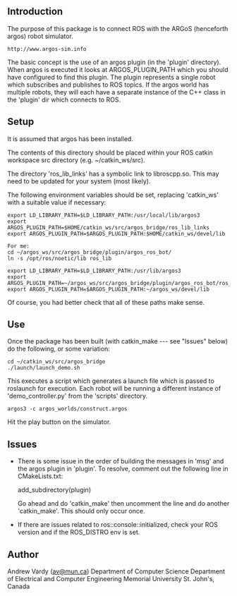 Introduction
------------

The purpose of this package is to connect ROS with the ARGoS (henceforth argos)
robot simulator.  

    http://www.argos-sim.info

The basic concept is the use of an argos plugin (in the 'plugin' directory).
When argos is executed it looks at ARGOS_PLUGIN_PATH which you should have
configured to find this plugin.  The plugin represents a single robot which
subscribes and publishes to ROS topics.  If the argos world has multiple robots,
they will each have a separate instance of the C++ class in the 'plugin' dir
which connects to ROS.

Setup
-----

It is assumed that argos has been installed.  

The contents of this directory should be placed within your ROS catkin workspace src directory (e.g. ~/catkin_ws/src).

The directory 'ros_lib_links' has a symbolic link to libroscpp.so.  This may
need to be updated for your system (most likely).

The following environment variables should be set, replacing 'catkin_ws' with a
suitable value if necessary:

    export LD_LIBRARY_PATH=$LD_LIBRARY_PATH:/usr/local/lib/argos3
    export ARGOS_PLUGIN_PATH=$HOME/catkin_ws/src/argos_bridge/ros_lib_links
    export ARGOS_PLUGIN_PATH=$ARGOS_PLUGIN_PATH:$HOME/catkin_ws/devel/lib
    
    For me:
    cd ~/argos_ws/src/argos_bridge/plugin/argos_ros_bot/
    ln -s /opt/ros/noetic/lib ros_lib
    
    export LD_LIBRARY_PATH=$LD_LIBRARY_PATH:/usr/lib/argos3
    export ARGOS_PLUGIN_PATH=~/argos_ws/src/argos_bridge/plugin/argos_ros_bot/ros_lib
    export ARGOS_PLUGIN_PATH=$ARGOS_PLUGIN_PATH:~/argos_ws/devel/lib

Of course, you had better check that all of these paths make sense.

Use
---
Once the package has been built (with catkin_make --- see "Issues" below) do
the following, or some variation:

    cd ~/catkin_ws/src/argos_bridge
    ./launch/launch_demo.sh

This executes a script which generates a launch file which is passed to
roslaunch for execution.  Each robot will be running a different instance of
'demo_controller.py' from the 'scripts' directory.
    
    argos3 -c argos_worlds/construct.argos
    
Hit the play button on the simulator.  

Issues
------
- There is some issue in the order of building the messages in 'msg' and the
  argos plugin in 'plugin'.  To resolve, comment out the following line in
  CMakeLists.txt:

    add_subdirectory(plugin)

  Go ahead and do 'catkin_make' then uncomment the line and do another
  'catkin_make'.  This should only occur once.

- If there are issues related to ros::console::initialized, check your ROS version
and if the ROS_DISTRO env is set.   

Author
------
Andrew Vardy (av@mun.ca)
Department of Computer Science
Department of Electrical and Computer Engineering
Memorial University
St. John's, Canada

